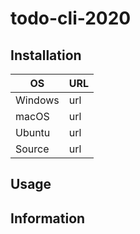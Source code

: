 # todo-cli-2020

## Installation

|OS|URL|
|---|---|
|Windows|url|
|macOS|url|
|Ubuntu|url|
|Source|url|
## Usage

## Information